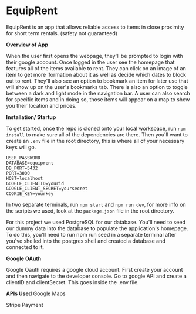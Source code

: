 # EquipRent

EquipRent is an app that allows reliable access to items in close proximity for short term rentals. (safety not guaranteed)

**Overview of App**

When the user first opens the webpage, they'll be prompted to login with their google account. Once logged in the user see the homepage that features all of the items available to rent. They can click on an image of an item to get more iformation about it as well as decide which dates to block out to rent. They'll also see an option to bookmark an item for later use that will show up on the user's bookmarks tab. There is also an option to toggle between a dark and light mode in the navigation bar. A user can also search for specific items and in doing so, those items will appear on a map to show you their location and prices.

**Installation/ Startup**

To get started, once the repo is cloned onto your local workspace, run ```npm install``` to make sure all of the dependencies are there. Then you'll want to create an ```.env``` file in the root directory, this is where all of your necessary keys will go.

```USER_NAME
USER_PASSWORD
DATABASE=equiprent
DB_PORT=5432
PORT=3000
HOST=localhost
GOOGLE_CLIENTID=yourid
GOOGLE_CLIENT_SECRET=yoursecret
COOKIE_KEY=yourkey
```


In two separate terminals, run ```npm start``` and ```npm run dev```, for more info on the scripts we used, look at the ```package.json``` file in the root directory.

For this project we used PostgreSQL for our database. You'll need to seed our dummy data into the database to populate the application's homepage. To do this, you'll need to run npm run seed in a separate terminal after you've shelled into the postgres shell and created a database and connected to it.

**Google OAuth**

Google Oauth requires a google cloud account. First create your account and then navigate to the developer console. Go to google API and create a clientID and clientSecret. This goes inside the .env file.

**APIs Used**
Google Maps

Stripe Payment

